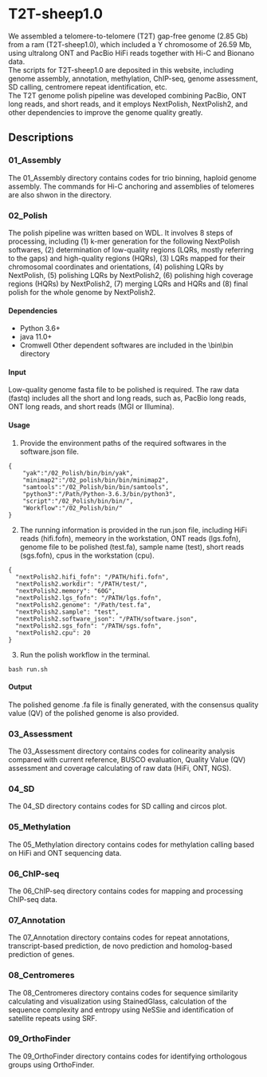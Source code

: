 # T2T-sheep1.0
We assembled a telomere-to-telomere (T2T) gap-free genome (2.85 Gb) from a ram (T2T-sheep1.0), which included a Y chromosome of 26.59 Mb, using ultralong ONT and PacBio HiFi reads together with Hi-C and Bionano data.  
The scripts for T2T-sheep1.0 are deposited in this website, including genome assembly, annotation, methylation, ChIP-seq, genome assessment, SD calling, centromere repeat identification, etc.  
The T2T genome polish pipeline was developed combining PacBio, ONT long reads, and short reads, and it employs NextPolish, NextPolish2, and other dependencies to improve the genome quality greatly.
## Descriptions 
### 01_Assembly
The 01_Assembly directory contains codes for trio binning, haploid genome assembly. The commands for Hi-C anchoring and assemblies of telomeres are also shwon in the directory.
### 02_Polish
The polish pipeline was written based on WDL. It involves 8 steps of processing, including (1) k-mer generation for the following NextPolish softwares, (2) determination of low-quality regions (LQRs, mostly referring to the gaps) and high-quality regions (HQRs), (3) LQRs mapped for their chromosomal coordinates and orientations, (4) polishing LQRs by NextPolish, (5) polishing LQRs by NextPolish2, (6) polishing high coverage regions (HQRs) by NextPolish2, (7) merging LQRs and HQRs and (8) final polish for the whole genome by NextPolish2.
#### Dependencies
* Python 3.6+
* java 11.0+
* Cromwell
Other dependent softwares are included in the \bin\bin directory
#### Input
Low-quality genome fasta file to be polished is required.
The raw data (fastq) includes all the short and long reads, such as, PacBio long reads, ONT long reads, and short reads (MGI or Illumina).
#### Usage
1. Provide the environment paths of the required softwares in the software.json file.
``` 
{
	"yak":"/02_Polish/bin/bin/yak",
	"minimap2":"/02_polish/bin/bin/minimap2",
	"samtools":"/02_Polish/bin/bin/samtools",
	"python3":"/Path/Python-3.6.3/bin/python3",
	"script":"/02_Polish/bin/bin/",
	"Workflow":"/02_Polish/bin/"
}  
```
2. The running information is provided in the run.json file, including HiFi reads (hifi.fofn), memeory in the workstation, ONT reads (lgs.fofn), genome file to be polished (test.fa), sample name (test), short reads (sgs.fofn), cpus in the workstation (cpu).
```
{
  "nextPolish2.hifi_fofn": "/PATH/hifi.fofn",
  "nextPolish2.workdir": "/PATH/test/",
  "nextPolish2.memory": "60G",
  "nextPolish2.lgs_fofn": "/PATH/lgs.fofn",
  "nextPolish2.genome": "/Path/test.fa",
  "nextPolish2.sample": "test",
  "nextPolish2.software_json": "/PATH/software.json",
  "nextPolish2.sgs_fofn": "/PATH/sgs.fofn",
  "nextPolish2.cpu": 20
}
```
3. Run the polish workflow in the terminal.
```
bash run.sh
```   
#### Output
The polished genome .fa file is finally generated, with the consensus quality value (QV) of the polished genome is also provided.
  
### 03_Assessment
The 03_Assessment directory contains codes for colinearity analysis compared with current reference, BUSCO evaluation, Quality Value (QV) assessment and coverage calculating of raw data (HiFi, ONT, NGS).

### 04_SD
The 04_SD directory contains codes for SD calling and circos plot.

### 05_Methylation
The 05_Methylation directory contains codes for methylation calling based on HiFi and ONT sequencing data. 

### 06_ChIP-seq 
The 06_ChIP-seq directory contains codes for mapping and processing ChIP-seq data.

### 07_Annotation
The 07_Annotation directory contains codes for repeat annotations, transcript-based prediction, de novo prediction and homolog-based prediction of genes.

### 08_Centromeres
The 08_Centromeres directory contains codes for sequence similarity calculating and visualization using StainedGlass, calculation of the sequence complexity and entropy using NeSSie and identification of satellite repeats using SRF.

### 09_OrthoFinder 
The 09_OrthoFinder directory contains codes for identifying orthologous groups using OrthoFinder.

